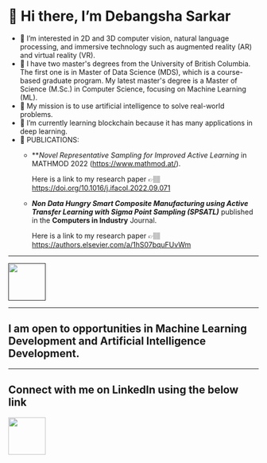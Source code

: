 # 👋 Hi there, I’m Debangsha Sarkar

- 👀 I’m interested in 2D and 3D computer vision, natural language processing, and immersive technology such as augmented reality (AR) and virtual reality (VR).
- 💼 I have two master's degrees from the University of British Columbia. The first one is in Master of Data Science (MDS), which is a course-based graduate program. My latest master's degree is a Master of Science (M.Sc.) in Computer Science, focusing on Machine Learning (ML).
- 🧐 My mission is to use artificial intelligence to solve real-world problems.
- 🌱 I’m currently learning blockchain because it has many applications in deep learning. 
- 🧾 PUBLICATIONS:
  - ***Novel Representative Sampling for Improved Active Learning* in MATHMOD 2022 (https://www.mathmod.at/).
    
    Here is a link to my research paper 👉🏽 https://doi.org/10.1016/j.ifacol.2022.09.071
    
  - ***Non Data Hungry Smart Composite Manufacturing using Active Transfer Learning with Sigma Point Sampling (SPSATL)*** published in      the **Computers in Industry** Journal.
    
    Here is a link to my research paper 👉🏽 https://authors.elsevier.com/a/1hS07bquFUvWm

__________________________________________________________________________________________

[<img src="https://encrypted-tbn0.gstatic.com/images?q=tbn:ANd9GcQubPY9IPgSpbFcX6wBK_0BJd1toVP9Og6SF2NJQfsQxSpEZmomsJuC3j_vIHZ6JxCznQ&usqp=CAU" width="75" height="75">]()

__________________________________________________________________________________________

## I am open to opportunities in **Machine Learning Development** and **Artificial Intelligence Development**.

__________________________________________________________________________________________

## Connect with me on LinkedIn using the below link 

[<img src="https://image.similarpng.com/very-thumbnail/2020/05/Beautiful-Linkedin-logo-PNG.png" width="75" height="75">](https://www.linkedin.com/in/debangsha-sarkar/)



<!---
Debangsha1992/Debangsha1992 is a ✨ special ✨ repository because its `README.md` (this file) appears on your GitHub profile.
You can click the Preview link to take a look at your changes.
--->

